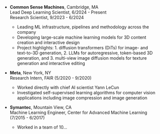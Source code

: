 - **Common Sense Machines**, Cambridge, MA<br>
Lead Deep Learning Scientist, 6/2024 - Present<br>
Research Scientist, 9/2023 - 6/2024
    - Leading ML infrastructure, pipelines and methodology across the company
    - Developing large-scale machine learning models for 3D content creation and interactive design
    - Project highlights: 1. diffusion transformers (DiTs) for image- and text-to-3D generation, 2. LLMs for autoregressive, token-based 3D generation, and 3. multi-view image diffusion models for texture generation and interactive editing

- **Meta**, New York, NY<br>
Research Intern, FAIR (5/2020 - 9/2020)
    - Worked directly with chief AI scientist Yann LeCun
    - Investigated self-supervised learning algorithms for computer vision applications including image compression and image generation

- **Symantec**, Mountain View, CA<br>
Machine Learning Engineer, Center for Advanced Machine Learning (7/2015 - 6/2017)
    - Worked in a team of 10...